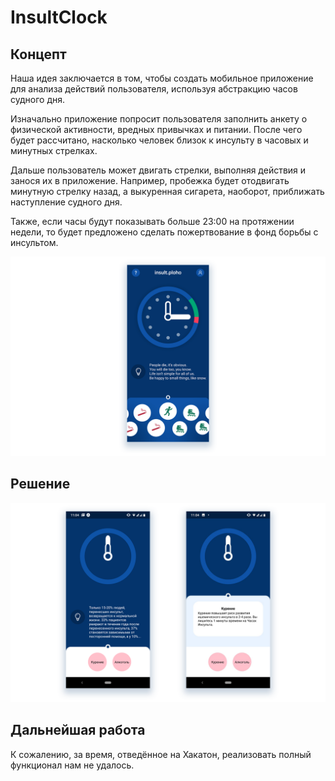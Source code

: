 # InsultClock

## Концепт

Наша идея заключается в том, чтобы создать мобильное приложение для анализа действий пользователя, используя абстракцию часов судного дня. 

Изначально приложение попросит пользователя заполнить анкету о физической активности, вредных привычках и питании. После чего будет рассчитано, насколько человек близок к инсульту в часовых и минутных стрелках.

Дальше пользователь может двигать стрелки, выполняя действия и занося их в приложение. Например, пробежка будет отодвигать минутную стрелку назад, а выкуренная сигарета, наоборот, приближать наступление судного дня.

Также, если часы будут показывать больше 23:00 на протяжении недели, то будет предложено сделать пожертвование в фонд борьбы с инсультом.

![Layout](layout.png)

## Решение

![Solution](solution.png)

## Дальнейшая работа

К сожалению, за время, отведённое на Хакатон, реализовать полный функционал нам не удалось.